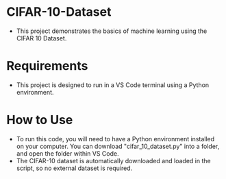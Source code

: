 # CIFAR-10-Dataset
- This project demonstrates the basics of machine learning using the CIFAR 10 Dataset.
# Requirements
- This project is designed to run in a VS Code terminal using a Python environment.
# How to Use
- To run this code, you will need to have a Python environment installed on your computer. You can download "cifar_10_dataset.py" into a folder, and open the folder within VS Code.
- The CIFAR-10 dataset is automatically downloaded and loaded in the script, so no external dataset is required.
